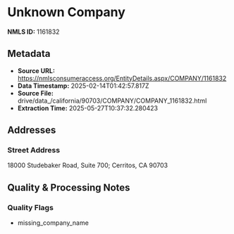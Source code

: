 # Unknown Company

**NMLS ID:** 1161832

## Metadata
- **Source URL:** https://nmlsconsumeraccess.org/EntityDetails.aspx/COMPANY/1161832
- **Data Timestamp:** 2025-02-14T01:42:57.817Z
- **Source File:** drive/data_/california/90703/COMPANY/COMPANY_1161832.html
- **Extraction Time:** 2025-05-27T10:37:32.280423

## Addresses
### Street Address
18000 Studebaker Road, Suite 700; Cerritos, CA 90703

## Quality & Processing Notes
### Quality Flags
- missing_company_name
